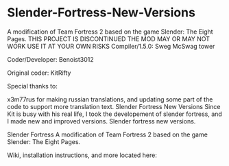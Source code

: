 # Slender-Fortress-New-Versions
A modification of Team Fortress 2 based on the game Slender: The Eight Pages.
THIS PROJECT IS DISCONTINUED THE MOD MAY OR MAY NOT WORK USE IT AT YOUR OWN RISKS
Compiler/1.5.0: Sweg McSwag tower

Coder/Developer: Benoist3012

Original coder: KitRifty

Special thanks to:

x3m77rus for making russian translations, and updating some part of the code to support more translation text.
Slender Fortress New Versions
Since Kit is busy with his real life, I took the developement of slender fortress, and I made new and improved versions. Slender fortress new versions.



Slender Fortress
A modification of Team Fortress 2 based on the game Slender: The Eight Pages.

Wiki, installation instructions, and more located here:
